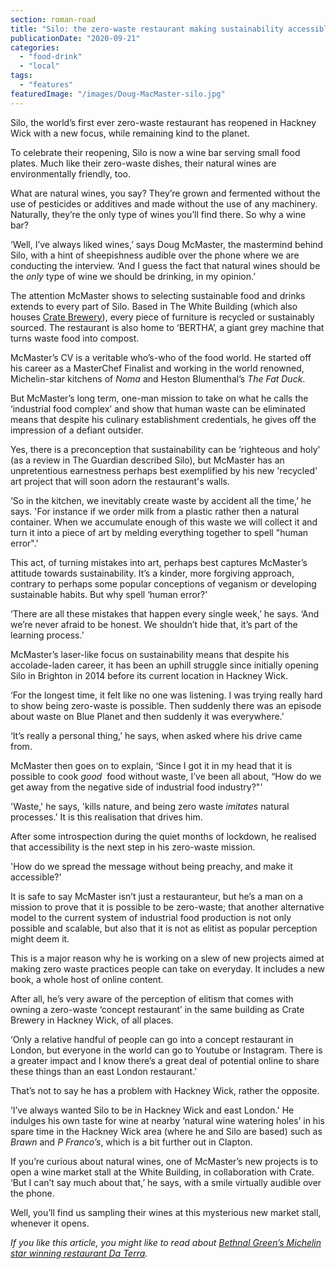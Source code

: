 ```yaml
---
section: roman-road
title: "Silo: the zero-waste restaurant making sustainability accessible"
publicationDate: "2020-09-21"
categories: 
  - "food-drink"
  - "local"
tags: 
  - "features"
featuredImage: "/images/Doug-MacMaster-silo.jpg"
---
```


Silo, the world’s first ever zero-waste restaurant has reopened in Hackney Wick with a new focus, while remaining kind to the planet.

To celebrate their reopening, Silo is now a wine bar serving small food plates. Much like their zero-waste dishes, their natural wines are environmentally friendly, too.

What are natural wines, you say? They’re grown and fermented without the use of pesticides or additives and made without the use of any machinery. Naturally, they’re the only type of wines you’ll find there. So why a wine bar?

‘Well, I’ve always liked wines,’ says Doug McMaster, the mastermind behind Silo, with a hint of sheepishness audible over the phone where we are conducting the interview. ‘And I guess the fact that natural wines should be the _only_ type of wine we should be drinking, in my opinion.’

The attention McMaster shows to selecting sustainable food and drinks extends to every part of Silo. Based in The White Building (which also houses [Crate Brewery](https://romanroadlondon.com/an-opinionated-guide-to-east-london-book-review/)), every piece of furniture is recycled or sustainably sourced. The restaurant is also home to ‘BERTHA’, a giant grey machine that turns waste food into compost.

McMaster’s CV is a veritable who’s-who of the food world. He started off his career as a MasterChef Finalist and working in the world renowned, Michelin-star kitchens of _Noma_ and Heston Blumenthal’s _The Fat Duck_.

But McMaster’s long term, one-man mission to take on what he calls the ‘industrial food complex’ and show that human waste can be eliminated means that despite his culinary establishment credentials, he gives off the impression of a defiant outsider. 

Yes, there is a preconception that sustainability can be ‘righteous and holy’ (as a review in The Guardian described Silo), but McMaster has an unpretentious earnestness perhaps best exemplified by his new 'recycled' art project that will soon adorn the restaurant's walls.

‘So in the kitchen, we inevitably create waste by accident all the time,’ he says. 'For instance if we order milk from a plastic rather then a natural container. When we accumulate enough of this waste we will collect it and turn it into a piece of art by melding everything together to spell "human error".'

This act, of turning mistakes into art, perhaps best captures McMaster’s attitude towards sustainability. It’s a kinder, more forgiving approach, contrary to perhaps some popular conceptions of veganism or developing sustainable habits. But why spell ‘human error?’

‘There are all these mistakes that happen every single week,’ he says. ‘And we’re never afraid to be honest. We shouldn’t hide that, it’s part of the learning process.’

McMaster’s laser-like focus on sustainability means that despite his accolade-laden career, it has been an uphill struggle since initially opening Silo in Brighton in 2014 before its current location in Hackney Wick. 

‘For the longest time, it felt like no one was listening. I was trying really hard to show being zero-waste is possible. Then suddenly there was an episode about waste on Blue Planet and then suddenly it was everywhere.’

‘It’s really a personal thing,’ he says, when asked where his drive came from.

McMaster then goes on to explain, ‘Since I got it in my head that it is possible to cook _good_  food without waste, I’ve been all about, “How do we get away from the negative side of industrial food industry?"'

'Waste,' he says, 'kills nature, and being zero waste _imitates_ natural processes.' It is this realisation that drives him.

After some introspection during the quiet months of lockdown, he realised that accessibility is the next step in his zero-waste mission.

'How do we spread the message without being preachy, and make it accessible?'

It is safe to say McMaster isn’t just a restauranteur, but he’s a man on a mission to prove that it is possible to be zero-waste; that another alternative model to the current system of industrial food production is not only possible and scalable, but also that it is not as elitist as popular perception might deem it. 

This is a major reason why he is working on a slew of new projects aimed at making zero waste practices people can take on everyday. It includes a new book, a whole host of online content. 

After all, he’s very aware of the perception of elitism that comes with owning a zero-waste ‘concept restaurant’ in the same building as Crate Brewery in Hackney Wick, of all places. 

‘Only a relative handful of people can go into a concept restaurant in London, but everyone in the world can go to Youtube or Instagram. There is a greater impact and I know there’s a great deal of potential online to share these things than an east London restaurant.’

That’s not to say he has a problem with Hackney Wick, rather the opposite.

‘I’ve always wanted Silo to be in Hackney Wick and east London.' He indulges his own taste for wine at nearby ‘natural wine watering holes’ in his spare time in the Hackney Wick area (where he and Silo are based) such as _Brawn_ and _P Franco’s_, which is a bit further out in Clapton.

If you’re curious about natural wines, one of McMaster’s new projects is to open a wine market stall at the White Building, in collaboration with Crate. ‘But I can’t say much about that,’ he says, with a smile virtually audible over the phone.

Well, you’ll find us sampling their wines at this mysterious new market stall, whenever it opens. 

_If you like this article, you might like to read about_ [_Bethnal Green’s Michelin star winning restaurant Da Terra_](https://romanroadlondon.com/da-terra-restaurant-rafael-cagali-gq-awards/)_._

